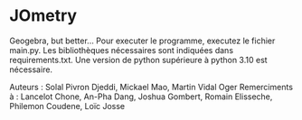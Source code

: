 # JOmetry
Geogebra, but better...
Pour executer le programme, executez le fichier main.py. 
Les bibliothèques nécessaires sont indiquées dans requirements.txt.
Une version de python supérieure à python 3.10 est nécessaire.

Auteurs : Solal Pivron Djeddi, Mickael Mao, Martin Vidal Oger
Remerciments à : Lancelot Chone, An-Pha Dang, Joshua Gombert, Romain Elisseche, Philemon Coudene, Loïc Josse
